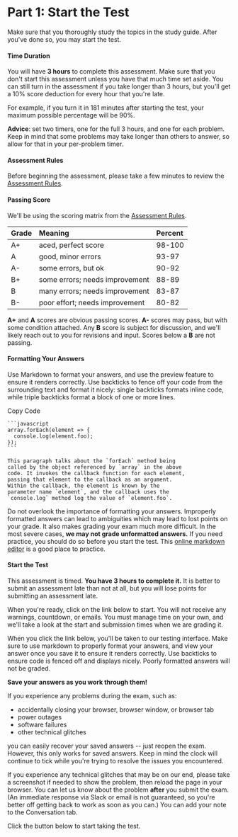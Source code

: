 # Part 1: Start the Test

Make sure that you thoroughly study the topics in the study guide. After you've done so, you may start the test.

#### Time Duration

You will have **3 hours** to complete this assessment. Make sure that you don't start this assessment unless you have that much time set aside. You can still turn in the assessment if you take longer than 3 hours, but you'll get a 10% score deduction for every hour that you're late.

For example, if you turn it in 181 minutes after starting the test, your maximum possible percentage will be 90%.

**Advice**: set two timers, one for the full 3 hours, and one for each problem. Keep in mind that some problems may take longer than others to answer, so allow for that in your per-problem timer.

#### Assessment Rules

Before beginning the assessment, please take a few minutes to review the [Assessment Rules](https://launchschool.com/gists/99b650e4).

#### Passing Score

We'll be using the scoring matrix from the [Assessment Rules](https://launchschool.com/gists/99b650e4).

| Grade | Meaning                        | Percent |
| :---- | :----------------------------- | :------ |
| A+    | aced, perfect score            | 98-100  |
| A     | good, minor errors             | 93-97   |
| A-    | some errors, but ok            | 90-92   |
| B+    | some errors; needs improvement | 88-89   |
| B     | many errors; needs improvement | 83-87   |
| B-    | poor effort; needs improvement | 80-82   |

**A+** and **A** scores are obvious passing scores. **A-** scores may pass, but with some condition attached. Any **B** score is subject for discussion, and we'll likely reach out to you for revisions and input. Scores below a **B** are not passing.

#### Formatting Your Answers

Use Markdown to format your answers, and use the preview feature to ensure it renders correctly. Use backticks to fence off your code from the surrounding text and format it nicely: single backticks formats inline code, while triple backticks format a block of one or more lines.

Copy Code

~~~lsm
```javascript
array.forEach(element => {
  console.log(element.foo);
});
```

This paragraph talks about the `forEach` method being
called by the object referenced by `array` in the above
code. It invokes the callback function for each element,
passing that element to the callback as an argument.
Within the callback, the element is known by the
parameter name `element`, and the callback uses the
`console.log` method log the value of `element.foo`.
~~~

Do not overlook the importance of formatting your answers. Improperly formatted answers can lead to ambiguities which may lead to lost points on your grade. It also makes grading your exam much more difficult. In the most severe cases, **we may not grade unformatted answers.** If you need practice, you should do so before you start the test. This [online markdown editor](https://jbt.github.io/markdown-editor/) is a good place to practice.

#### Start the Test

This assessment is timed. **You have 3 hours to complete it.** It is better to submit an assessment late than not at all, but you will lose points for submitting an assessment late.

When you're ready, click on the link below to start. You will not receive any warnings, countdown, or emails. You must manage time on your own, and we'll take a look at the start and submission times when we are grading it.

When you click the link below, you'll be taken to our testing interface. Make sure to use markdown to properly format your answers, and view your answer once you save it to ensure it renders correctly. Use backticks to ensure code is fenced off and displays nicely. Poorly formatted answers will not be graded.

**Save your answers as you work through them!**

If you experience any problems during the exam, such as:

- accidentally closing your browser, browser window, or browser tab
- power outages
- software failures
- other technical glitches

you can easily recover your saved answers -- just reopen the exam. However, this only works for saved answers. Keep in mind the clock will continue to tick while you're trying to resolve the issues you encountered.

If you experience any technical glitches that may be on our end, please take a screenshot if needed to show the problem, then reload the page in your browser. You can let us know about the problem **after** you submit the exam. (An immediate response via Slack or email is not guaranteed, so you're better off getting back to work as soon as you can.) You can add your note to the Conversation tab.

Click the button below to start taking the test.
